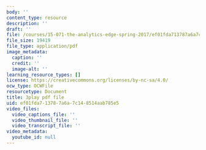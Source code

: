 ```yaml
---
body: ''
content_type: resource
description: ''
draft: ''
file: /courses/15-071-the-analytics-edge-spring-2017/ef01fda713787a6a7c148514aab785e5_e8yvJp0VqtI.pdf
file_size: 19419
file_type: application/pdf
image_metadata:
  caption: ''
  credit: ''
  image-alt: ''
learning_resource_types: []
license: https://creativecommons.org/licenses/by-nc-sa/4.0/
ocw_type: OCWFile
resourcetype: Document
title: 3play pdf file
uid: ef01fda7-1378-7a6a-7c14-8514aab785e5
video_files:
  video_captions_file: ''
  video_thumbnail_file: ''
  video_transcript_file: ''
video_metadata:
  youtube_id: null
---
```

